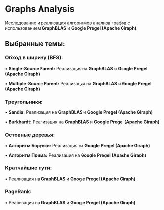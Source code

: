 # Graphs Analysis

Исследование и реализация алгоритмов анализа графов с использованием **GraphBLAS** и **Google Pregel (Apache Giraph)**.

## Выбранные темы:

### Обход в ширину (BFS):

•   **Single-Source Parent:**
       Реализация на **GraphBLAS** и **Google Pregel (Apache Giraph)**
       
•   **Multiple-Source Parent:**
       Реализация на **GraphBLAS** и **Google Pregel (Apache Giraph)**

### Треугольники:

•   **Sandia:**
       Реализация на **GraphBLAS** и **Google Pregel (Apache Giraph)**
       
•   **Burkhardt:**
    Реализация на **GraphBLAS** и **Google Pregel (Apache Giraph)**

### Остовные деревья:

•   **Алгоритм Борувки:**
       Реализация на **Google Pregel (Apache Giraph)**
    
•   **Алгоритм Прима:**
       Реализация на **Google Pregel (Apache Giraph)**

### Кратчайшие пути:

• Реализация на **GraphBLAS** и **Google Pregel (Apache Giraph)**

### PageRank:

• Реализация на **GraphBLAS** и **Google Pregel (Apache Giraph)**


